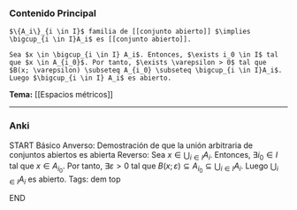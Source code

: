 ### Contenido Principal

```ad-proposition
$\{A_i\}_{i \in I}$ familia de [[conjunto abierto]] $\implies \bigcup_{i \in I}A_i$ es [[conjunto abierto]].
```

```ad-proof
Sea $x \in \bigcup_{i \in I} A_i$. Entonces, $\exists i_0 \in I$ tal que $x \in A_{i_0}$. Por tanto, $\exists \varepsilon > 0$ tal que $B(x; \varepsilon) \subseteq A_{i_0} \subseteq \bigcup_{i \in I}A_i$. Luego $\bigcup_{i \in I} A_i$ es abierto.
```

**Tema:** [[Espacios métricos]]

---
### Anki

START
Básico
Anverso: Demostración de que la unión arbitraria de conjuntos abiertos es abierta
Reverso: Sea $x \in \bigcup_{i \in I} A_i$. Entonces, $\exists i_0 \in I$ tal que $x \in A_{i_0}$. Por tanto, $\exists \varepsilon > 0$ tal que $B(x; \varepsilon) \subseteq A_{i_0} \subseteq \bigcup_{i \in I}A_i$. Luego $\bigcup_{i \in I} A_i$ es abierto.
Tags: dem top
<!--ID: 1727083427835-->
END
